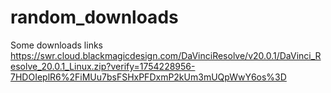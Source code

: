 # random_downloads
Some downloads links
https://swr.cloud.blackmagicdesign.com/DaVinciResolve/v20.0.1/DaVinci_Resolve_20.0.1_Linux.zip?verify=1754228956-7HDOIeplR6%2FiMUu7bsFSHxPFDxmP2kUm3mUQpWwY6os%3D

